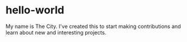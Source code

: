 # hello-world
My name is The City. I've created this to start making contributions and learn about new and interesting projects.
